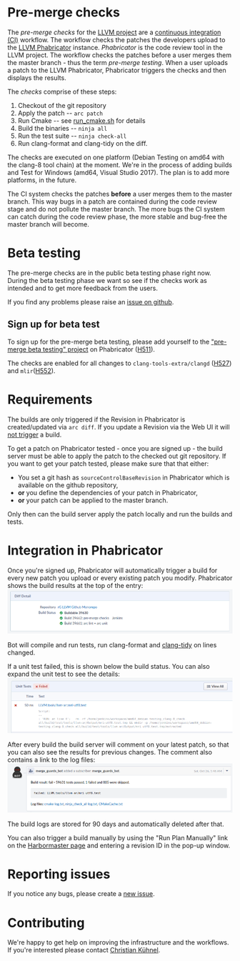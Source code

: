 # Pre-merge checks

The *pre-merge checks* for the [LLVM project](http://llvm.org/) are a [continuous integration (CI)](https://en.wikipedia.org/wiki/Continuous_integration) workflow. The workflow checks the patches the developers upload to the [LLVM Phabricator](https://reviews.llvm.org) instance. *Phabricator* is the code review tool in the LLVM project. The workflow checks the patches before a user merges them the master branch - thus the term *pre-merge testing*. When a user uploads a patch to the LLVM Phabricator, Phabricator triggers the checks and then displays the results. 

The *checks* comprise of these steps:

1. Checkout of the git repository
1. Apply the patch -- `arc patch`
1. Run Cmake -- see [run_cmake.sh](https://github.com/google/llvm-premerge-checks/blob/master/scripts/run_cmake.sh#L31) for details
1. Build the binaries -- `ninja all`
1. Run the test suite -- `ninja check-all`
1. Run clang-format and clang-tidy on the diff.

The checks are executed on one platform (Debian Testing on amd64 with the clang-8 tool chain) at the moment. We're in the process of adding builds and Test for Windows (amd64, Visual Studio 2017). The plan is to add more platforms, in the future.

The CI system checks the patches **before** a user merges them to the master branch. This way bugs in a patch are contained during the code review stage and do not pollute the master branch. The more bugs the CI system can catch during the code review phase, the more stable and bug-free the master branch will become.

# Beta testing

The pre-merge checks are in the public beta testing phase right now. During the beta testing phase we want so see if the checks work as intended and to get more feedback from the users.

If you find any problems please raise an [issue on github](https://github.com/google/llvm-premerge-checks/issues).

## Sign up for beta test

To sign up for the pre-merge beta testing, please add yourself to the ["pre-merge beta testing" project](https://reviews.llvm.org/project/members/78/) on Phabricator ([H511](https://reviews.llvm.org/H511)).

The checks are enabled for all changes to `clang-tools-extra/clangd` ([H527](https://reviews.llvm.org/H527)) and `mlir`([H552](https://reviews.llvm.org/H552)).

# Requirements

The builds are only triggered if the Revision in Phabricator is created/updated via `arc diff`. If you update a Revision via the Web UI it will [not trigger](https://secure.phabricator.com/Q447) a build.

To get a patch on Phabricator tested - once you are signed up - the build server must be able to apply the patch to the checked out git repository. If you want to get your patch tested, please make sure that that either:

* You set a git hash as `sourceControlBaseRevision` in Phabricator which is available on the github repository,
* **or** you define the dependencies of your patch in Phabricator, 
* **or** your patch can be applied to the master branch.

Only then can the build server apply the patch locally and run the builds and tests.

# Integration in Phabricator

Once you're signed up, Phabricator will automatically trigger a build for every new patch you upload or every existing patch you modify. Phabricator shows the build results at the top of the entry:
![build status](images/diff_detail.png)

Bot will compile and run tests, run clang-format and [clang-tidy](docs/clang_tidy.md) on lines changed. 

If a unit test failed, this is shown below the build status. You can also expand the unit test to see the details:
![unit test results](images/unit_tests.png)

After every build the build server will comment on your latest patch, so that you can also see the results for previous changes.
The comment also contains a link to the log files:
![bot comment](images/bot_comment.png)

The build logs are stored for 90 days and automatically deleted after that.

You can also trigger a build manually by using the "Run Plan Manually" link on the [Harbormaster page](https://reviews.llvm.org/harbormaster/plan/3/) and entering a revision ID in the pop-up window.

# Reporting issues

If you notice any bugs, please create a [new issue](https://github.com/google/llvm-premerge-checks/issues/new).

# Contributing

We're happy to get help on improving the infrastructure and the workflows. If you're interested please contact [Christian Kühnel](mailto:kuhnel@google.com).
